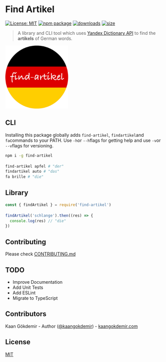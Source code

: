 # Find Artikel

[![License: MIT](https://img.shields.io/badge/License-MIT-green.svg)](https://opensource.org/licenses/MIT) [![npm package](https://img.shields.io/npm/v/find-artikel.svg)](https://www.npmjs.org/package/find-artikel) [![downloads](https://img.shields.io/npm/dt/find-artikel.svg)](https://www.npmjs.com/package/find-artikel) [![size](https://img.shields.io/bundlephobia/minzip/find-artikel)](https://www.npmjs.com/package/find-artikel)

> A library and CLI tool which uses [Yandex Dictionary API](https://yandex.com/dev/dictionary/) to find the **artikels** of German words.

<img src="https://raw.githubusercontent.com/kaangokdemir/find-artikel/master/static/logo.png" width="200" height="200">

## CLI

Installing this package globally adds `find-artikel`, `findartikel`and `fa`commands to your PATH. Use `-h`or `--h`flags for getting help and use `-v`or `--v`flags for versioning.

```bash
npm i -g find-artikel

find-artikel apfel # "der"
findartikel auto # "das"
fa brille # "die"
```

## Library

```javascript
const { findArtikel } = require('find-artikel')

findArtikel('schlange').then((res) => {
  console.log(res) // "die"
})
```

## Contributing

Please check [CONTRIBUTING.md](https://raw.githubusercontent.com/kaangokdemir/find-artikel/master/CONTRIBUTING.md)

## TODO

- Improve Documentation
- Add Unit Tests
- Add ESLint
- Migrate to TypeScript

## Contributors

Kaan Gökdemir - Author ([@kaangokdemir](https://linkedin.com/kaan-gokdemir)) - [kaangokdemir.com](https://kaangokdemir.com)

## License

[MIT](https://opensource.org/licenses/MIT)
